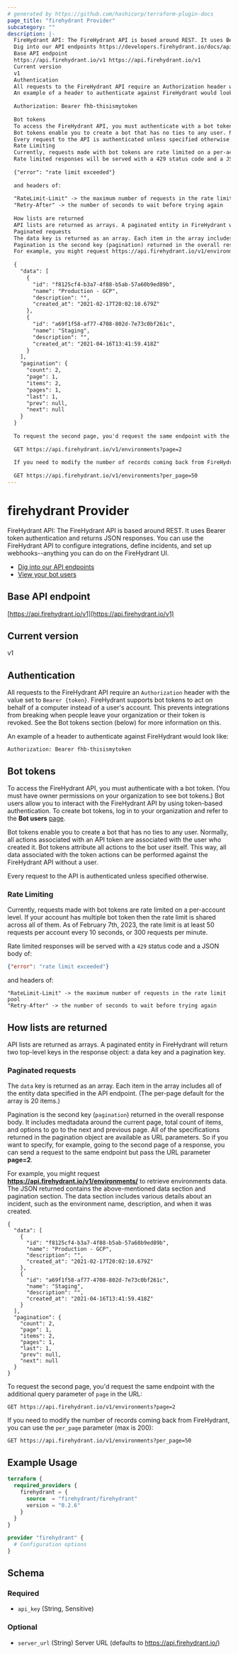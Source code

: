 ```yaml
---
# generated by https://github.com/hashicorp/terraform-plugin-docs
page_title: "firehydrant Provider"
subcategory: ""
description: |-
  FireHydrant API: The FireHydrant API is based around REST. It uses Bearer token authentication and returns JSON responses. You can use the FireHydrant API to configure integrations, define incidents, and set up webhooks--anything you can do on the FireHydrant UI.
  Dig into our API endpoints https://developers.firehydrant.io/docs/apiView your bot users https://app.firehydrant.io/organizations/bots
  Base API endpoint
  https://api.firehydrant.io/v1 https://api.firehydrant.io/v1
  Current version
  v1
  Authentication
  All requests to the FireHydrant API require an Authorization header with the value set to Bearer {token}. FireHydrant supports bot tokens to act on behalf of a computer instead of a user's account. This prevents integrations from breaking when people leave your organization or their token is revoked. See the Bot tokens section (below) for more information on this.
  An example of a header to authenticate against FireHydrant would look like:
  
  Authorization: Bearer fhb-thisismytoken
  
  Bot tokens
  To access the FireHydrant API, you must authenticate with a bot token. (You must have owner permissions on your organization to see bot tokens.) Bot users allow you to interact with the FireHydrant API by using token-based authentication. To create bot tokens, log in to your organization and refer to the Bot users page https://app.firehydrant.io/organizations/bots.
  Bot tokens enable you to create a bot that has no ties to any user. Normally, all actions associated with an API token are associated with the user who created it. Bot tokens attribute all actions to the bot user itself. This way, all data associated with the token actions can be performed against the FireHydrant API without a user.
  Every request to the API is authenticated unless specified otherwise.
  Rate Limiting
  Currently, requests made with bot tokens are rate limited on a per-account level. If your account has multiple bot token then the rate limit is shared across all of them. As of February 7th, 2023, the rate limit is at least 50 requests per account every 10 seconds, or 300 requests per minute.
  Rate limited responses will be served with a 429 status code and a JSON body of:
  
  {"error": "rate limit exceeded"}
  
  and headers of:
  
  "RateLimit-Limit" -> the maximum number of requests in the rate limit pool
  "Retry-After" -> the number of seconds to wait before trying again
  
  How lists are returned
  API lists are returned as arrays. A paginated entity in FireHydrant will return two top-level keys in the response object: a data key and a pagination key.
  Paginated requests
  The data key is returned as an array. Each item in the array includes all of the entity data specified in the API endpoint. (The per-page default for the array is 20 items.)
  Pagination is the second key (pagination) returned in the overall response body. It includes medtadata around the current page, total count of items, and options to go to the next and previous page. All of the specifications returned in the pagination object are available as URL parameters. So if you want to specify, for example, going to the second page of a response, you can send a request to the same endpoint but pass the URL parameter page=2.
  For example, you might request https://api.firehydrant.io/v1/environments/ to retrieve environments data. The JSON returned contains the above-mentioned data section and pagination section. The data section includes various details about an incident, such as the environment name, description, and when it was created.
  
  {
    "data": [
      {
        "id": "f8125cf4-b3a7-4f88-b5ab-57a60b9ed89b",
        "name": "Production - GCP",
        "description": "",
        "created_at": "2021-02-17T20:02:10.679Z"
      },
      {
        "id": "a69f1f58-af77-4708-802d-7e73c0bf261c",
        "name": "Staging",
        "description": "",
        "created_at": "2021-04-16T13:41:59.418Z"
      }
    ],
    "pagination": {
      "count": 2,
      "page": 1,
      "items": 2,
      "pages": 1,
      "last": 1,
      "prev": null,
      "next": null
    }
  }
  
  To request the second page, you'd request the same endpoint with the additional query parameter of page in the URL:
  
  GET https://api.firehydrant.io/v1/environments?page=2
  
  If you need to modify the number of records coming back from FireHydrant, you can use the per_page parameter (max is 200):
  
  GET https://api.firehydrant.io/v1/environments?per_page=50
---
```


# firehydrant Provider

FireHydrant API: The FireHydrant API is based around REST. It uses Bearer token authentication and returns JSON responses. You can use the FireHydrant API to configure integrations, define incidents, and set up webhooks--anything you can do on the FireHydrant UI.

* [Dig into our API endpoints](https://developers.firehydrant.io/docs/api)
* [View your bot users](https://app.firehydrant.io/organizations/bots)

## Base API endpoint

[https://api.firehydrant.io/v1](https://api.firehydrant.io/v1)

## Current version

v1

## Authentication

All requests to the FireHydrant API require an `Authorization` header with the value set to `Bearer {token}`. FireHydrant supports bot tokens to act on behalf of a computer instead of a user's account. This prevents integrations from breaking when people leave your organization or their token is revoked. See the Bot tokens section (below) for more information on this.

An example of a header to authenticate against FireHydrant would look like:

```
Authorization: Bearer fhb-thisismytoken
```

## Bot tokens

To access the FireHydrant API, you must authenticate with a bot token. (You must have owner permissions on your organization to see bot tokens.) Bot users allow you to interact with the FireHydrant API by using token-based authentication. To create bot tokens, log in to your organization and refer to the **Bot users** [page](https://app.firehydrant.io/organizations/bots).

Bot tokens enable you to create a bot that has no ties to any user. Normally, all actions associated with an API token are associated with the user who created it. Bot tokens attribute all actions to the bot user itself. This way, all data associated with the token actions can be performed against the FireHydrant API without a user.

Every request to the API is authenticated unless specified otherwise.

### Rate Limiting

Currently, requests made with bot tokens are rate limited on a per-account level. If your account has multiple bot token then the rate limit is shared across all of them. As of February 7th, 2023, the rate limit is at least 50 requests per account every 10 seconds, or 300 requests per minute.

Rate limited responses will be served with a `429` status code and a JSON body of:

```json
{"error": "rate limit exceeded"}
```
and headers of:
```
"RateLimit-Limit" -> the maximum number of requests in the rate limit pool
"Retry-After" -> the number of seconds to wait before trying again
```

## How lists are returned

API lists are returned as arrays. A paginated entity in FireHydrant will return two top-level keys in the response object: a data key and a pagination key.

### Paginated requests

The `data` key is returned as an array. Each item in the array includes all of the entity data specified in the API endpoint. (The per-page default for the array is 20 items.)

Pagination is the second key (`pagination`) returned in the overall response body. It includes medtadata around the current page, total count of items, and options to go to the next and previous page. All of the specifications returned in the pagination object are available as URL parameters. So if you want to specify, for example, going to the second page of a response, you can send a request to the same endpoint but pass the URL parameter **page=2**.

For example, you might request **https://api.firehydrant.io/v1/environments/** to retrieve environments data. The JSON returned contains the above-mentioned data section and pagination section. The data section includes various details about an incident, such as the environment name, description, and when it was created.

```
{
  "data": [
    {
      "id": "f8125cf4-b3a7-4f88-b5ab-57a60b9ed89b",
      "name": "Production - GCP",
      "description": "",
      "created_at": "2021-02-17T20:02:10.679Z"
    },
    {
      "id": "a69f1f58-af77-4708-802d-7e73c0bf261c",
      "name": "Staging",
      "description": "",
      "created_at": "2021-04-16T13:41:59.418Z"
    }
  ],
  "pagination": {
    "count": 2,
    "page": 1,
    "items": 2,
    "pages": 1,
    "last": 1,
    "prev": null,
    "next": null
  }
}
```

To request the second page, you'd request the same endpoint with the additional query parameter of `page` in the URL:

```
GET https://api.firehydrant.io/v1/environments?page=2
```

If you need to modify the number of records coming back from FireHydrant, you can use the `per_page` parameter (max is 200):

```
GET https://api.firehydrant.io/v1/environments?per_page=50
```

## Example Usage

```terraform
terraform {
  required_providers {
    firehydrant = {
      source  = "firehydrant/firehydrant"
      version = "0.2.6"
    }
  }
}

provider "firehydrant" {
  # Configuration options
}
```

<!-- schema generated by tfplugindocs -->
## Schema

### Required

- `api_key` (String, Sensitive)

### Optional

- `server_url` (String) Server URL (defaults to https://api.firehydrant.io/)
